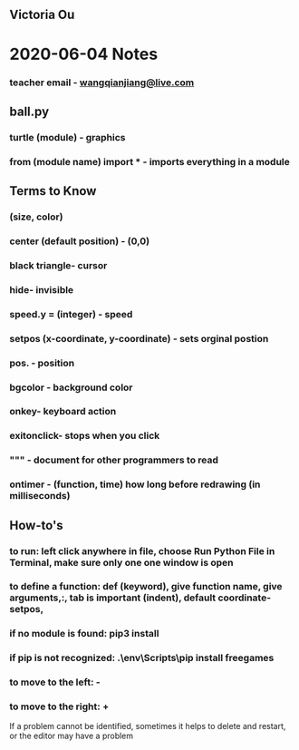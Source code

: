 ## Victoria Ou

# 2020-06-04 Notes

### teacher email - wangqianjiang@live.com

## ball.py

### turtle (module) - graphics

### from (module name) import * - imports everything in a module

## Terms to Know
### (size, color)
### center (default position) - (0,0)
### black triangle- cursor
### hide- invisible
### speed.y = (integer) - speed
### setpos (x-coordinate, y-coordinate) - sets orginal postion
### pos. - position
### bgcolor - background color
### onkey- keyboard action
### exitonclick- stops when you click
### """ - document for other programmers to read
### ontimer - (function, time) how long before redrawing (in milliseconds)

## How-to's

### to run: left click anywhere in file, choose Run Python File in Terminal, make sure only one one window is open

### to define a function: def (keyword), give function name, give arguments,:, tab is important (indent), default coordinate-setpos, 

### if no module is found: pip3 install
### if pip is not recognized: .\env\Scripts\pip install freegames

### to move to the left: -
### to move to the right: +

If a problem cannot be identified, sometimes it helps to delete and restart, or the editor may have a problem